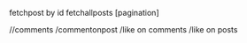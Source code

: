 fetchpost by id
fetchallposts [pagination]

//comments
/commentonpost
/like on comments
/like on posts
